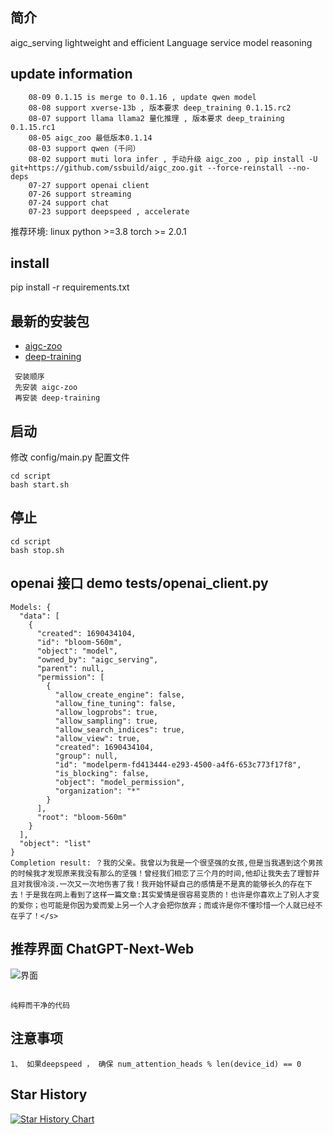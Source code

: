 
## 简介

   aigc_serving lightweight and efficient Language service model reasoning


## update information
```text
    08-09 0.1.15 is merge to 0.1.16 , update qwen model
    08-08 support xverse-13b , 版本要求 deep_training 0.1.15.rc2
    08-07 support llama llama2 量化推理 , 版本要求 deep_training 0.1.15.rc1
    08-05 aigc_zoo 最低版本0.1.14 
    08-03 support qwen (千问）
    08-02 support muti lora infer , 手动升级 aigc_zoo , pip install -U git+https://github.com/ssbuild/aigc_zoo.git --force-reinstall --no-deps
    07-27 support openai client
    07-26 support streaming
    07-24 support chat
    07-23 support deepspeed , accelerate
```
   推荐环境:
   linux python >=3.8 torch >= 2.0.1
    

## install
pip install -r requirements.txt


## 最新的安装包
 - [aigc-zoo](https://pypi.org/project/aigc-zoo/#history)
 - [deep-training](https://pypi.org/project/deep-training/#history)

```text
 安装顺序 
 先安装 aigc-zoo
 再安装 deep-training
```




## 启动
修改 config/main.py 配置文件

```commandline
cd script
bash start.sh
```

##  停止
```commandline
cd script
bash stop.sh
```


## openai 接口  demo tests/openai_client.py

```text
Models: {
  "data": [
    {
      "created": 1690434104,
      "id": "bloom-560m",
      "object": "model",
      "owned_by": "aigc_serving",
      "parent": null,
      "permission": [
        {
          "allow_create_engine": false,
          "allow_fine_tuning": false,
          "allow_logprobs": true,
          "allow_sampling": true,
          "allow_search_indices": true,
          "allow_view": true,
          "created": 1690434104,
          "group": null,
          "id": "modelperm-fd413444-e293-4500-a4f6-653c773f17f8",
          "is_blocking": false,
          "object": "model_permission",
          "organization": "*"
        }
      ],
      "root": "bloom-560m"
    }
  ],
  "object": "list"
}
Completion result: ？我的父亲。我曾以为我是一个很坚强的女孩,但是当我遇到这个男孩的时候我才发现原来我没有那么的坚强！曾经我们相恋了三个月的时间,他却让我失去了理智并且对我很冷淡.一次又一次地伤害了我！我开始怀疑自己的感情是不是真的能够长久的存在下去！于是我在网上看到了这样一篇文章:其实爱情是很容易变质的！也许是你喜欢上了别人才变的爱你；也可能是你因为爱而爱上另一个人才会把你放弃；而或许是你不懂珍惜一个人就已经不在乎了！</s>

```



## 推荐界面 ChatGPT-Next-Web

![界面](asserts/1.png)

## 
    纯粹而干净的代码


## 注意事项
```text
1、 如果deepspeed ， 确保 num_attention_heads % len(device_id) == 0

```



## Star History

[![Star History Chart](https://api.star-history.com/svg?repos=ssbuild/aigc_serving&type=Date)](https://star-history.com/#ssbuild/aigc_serving&Date)

